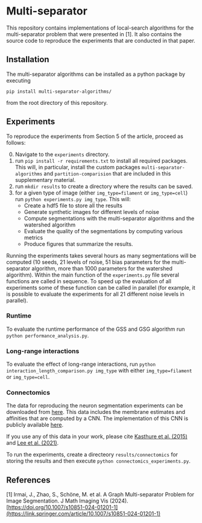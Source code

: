 # Multi-separator

This repository contains implementations of local-search algorithms for the multi-separator problem that were presented in [1].
It also contains the source code to reproduce the experiments that are conducted in that paper.

## Installation

The multi-separator algorithms can be installed as a python package by executing
```
pip install multi-separator-algorithms/
```
from the root directory of this repository.


## Experiments

To reproduce the experiments from Section 5 of the article, proceed as follows:

0. Navigate to the `experiments` directory.
1. run `pip install -r requirements.txt` to install all required packages.
This will, in particular, install the custom packages `multi-separator-algorithms` and `partition-comparision` that are included in this supplementary material.
2. run `mkdir results` to create a directory where the results can be saved. 
3. for a given type of image (either `img_type=filament` or `img_type=cell`) run `python experiments.py img_type`.
This will: 
    - Create a hdf5 file to store all the results 
    - Generate synthetic images for different levels of noise
    - Compute segmentations with the multi-separator algorithms and the watershed algorithm
    - Evaluate the quality of the segmentations by computing various metrics
    - Produce figures that summarize the results.
   
Running the experiments takes several hours as many segmentations will be computed 
(10 seeds, 21 levels of noise, 51 bias parameters for the multi-separator algorithm, more than 1000 parameters for the watershed algorithm).
Within the main function of the `experiments.py` file several functions are called in sequence. 
To speed up the evaluation of all experiments some of these function can be called in parallel (for example, it is possible to evaluate the experiments for all 21 different noise levels in parallel).

### Runtime
To evaluate the runtime performance of the GSS and GSG algorithm run
`python performance_analysis.py`.

### Long-range interactions
To evaluate the effect of long-range interactions, run
`python interaction_length_comparison.py img_type`
with either `img_type=filament` or `img_type=cell`.



### Connectomics
The data for reproducing the neuron segmentation experiments can be downloaded from [here](https://datashare.tu-dresden.de/s/c6aYDLaP7bP8Dbp).
This data includes the membrane estimates and affinities that are computed by a CNN.
The implementation of this CNN is publicly available [here](https://github.com/markschoene/MeLeCoLe).

If you use any of this data in your work, please cite [Kasthure et al. (2015)](https://www.sciencedirect.com/science/article/pii/S0092867415008247) and [Lee et al. (2021)](https://ieeexplore.ieee.org/document/9489304).


To run the experiments, create a directeory `results/connectomics` for storing the results and then execute `python connectomics_experiments.py`.

## References

[1] Irmai, J., Zhao, S., Schöne, M. et al. A Graph Multi-separator Problem for Image Segmentation. J Math Imaging Vis (2024). [https://doi.org/10.1007/s10851-024-01201-1](https://link.springer.com/article/10.1007/s10851-024-01201-1)

